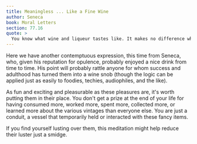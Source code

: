 ```yaml
---
title: Meaningless ... Like a Fine Wine
author: Seneca
book: Moral Letters
section: 77.16
quote: >
  You know what wine and liqueur tastes like. It makes no difference whether a hundred or a thousand bottles pass through your bladder—you are nothing more than a filter.
---
```


Here we have another contemptuous expression, this time from Seneca, who, given his reputation for opulence, probably enjoyed a nice drink from time to time. His point will probably rattle anyone for whom success and adulthood has turned them into a wine snob (though the logic can be applied just as easily to foodies, techies, audiophiles, and the like).

As fun and exciting and pleasurable as these pleasures are, it's worth putting them in their place. You don't get a prize at the end of your life for having consumed more, worked more, spent more, collected more, or learned more about the various vintages than everyone else. You are just a conduit, a vessel that temporarily held or interacted with these fancy items.

If you find yourself lusting over them, this meditation might help reduce their luster just a smidge.
